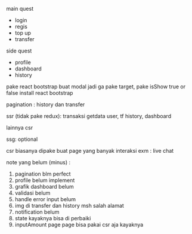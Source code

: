 main quest

- login
- regis
- top up
- transfer

side quest

- profile
- dashboard
- history

pake react bootstrap buat modal
jadi ga pake target, pake isShow true or false
install react bootstrap

pagination :
history dan transfer

ssr (tidak pake redux):
transaksi getdata user, tf history, dashboard

lainnya csr

ssg: optional

csr biasanya dipake buat page yang banyak interaksi
exm : live chat

note yang belum (minus) :

1. pagination blm perfect
2. profile belum implement
3. grafik dashboard belum
4. validasi belum
5. handle error input belum
6. img di transfer dan history msh salah alamat
7. notification belum
8. state kayaknya bisa di perbaiki
9. inputAmount page page bisa pakai csr aja kayaknya
